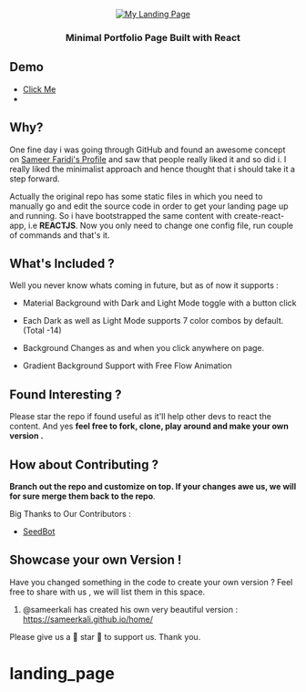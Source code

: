 


<p align="center">
  <a href="https://singhkshitij.github.io/My-Landing-Page/">
    <img alt="My Landing Page" src="https://github.com/singhkshitij/My-Landing-Page/blob/master/sample/My%20Portfolio%20Page.png">
  </a>
</p>


<h3 align="center">
  Minimal Portfolio Page Built with React
</h3>

## Demo
- [Click Me](https://landing-page-eight-sepia.vercel.app/)
- 
## Why?
One fine day i was going through GitHub and found an awesome concept on [Sameer Faridi's Profile](https://github.com/sameerkali/) and saw that people really liked it and so did i. I really liked the minimalist approach and hence thought that i should take it a step forward. 

Actually the original repo has some static files in which you need to manually go and edit the source code in order to get your landing page up and running. So i have bootstrapped the same content with create-react-app, i.e **REACTJS**. Now you only need to change one config file, run couple of commands and that's it. 

## What's Included ?

Well you never know whats coming in future, but as of now it supports :

- Material Background with Dark and Light Mode toggle with a button click

  
-  Each Dark as well as Light Mode supports 7 color combos by default. (Total -14)


- Background Changes as and when you click anywhere on page.
- Gradient Background Support with Free Flow Animation 

## Found Interesting ?
Please star the repo if found useful as it'll help other devs to react the content. And yes **feel free to fork, clone, play around and make your own version .**

## How about Contributing ?
**Branch out the repo and customize on top. If your changes awe us, we will for sure merge them back to the repo**.

Big Thanks to Our Contributors : 

- [SeedBot](https://github.com/SeedBoot)

## Showcase your own Version !
Have you changed something in the code to create your own version ? Feel free to share with us , we will list them in this space. 

1. @sameerkali has created his own very beautiful version : https://sameerkali.github.io/home/ 

Please give us a 💖 star 💖 to support us. Thank you.
# landing_page
